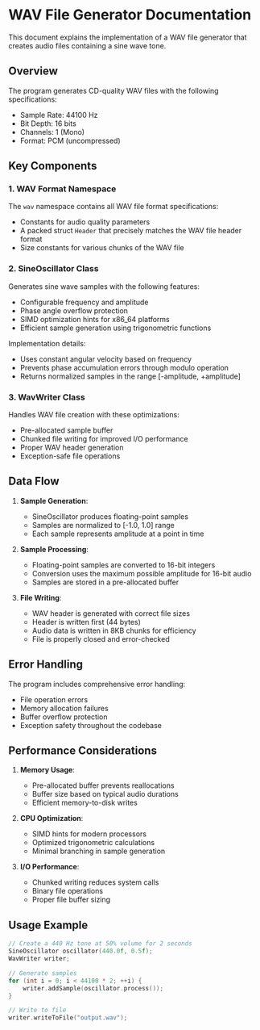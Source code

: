 # WAV File Generator Documentation

This document explains the implementation of a WAV file generator that creates audio files containing a sine wave tone.

## Overview

The program generates CD-quality WAV files with the following specifications:
- Sample Rate: 44100 Hz
- Bit Depth: 16 bits
- Channels: 1 (Mono)
- Format: PCM (uncompressed)

## Key Components

### 1. WAV Format Namespace

The `wav` namespace contains all WAV file format specifications:
- Constants for audio quality parameters
- A packed struct `Header` that precisely matches the WAV file header format
- Size constants for various chunks of the WAV file

### 2. SineOscillator Class

Generates sine wave samples with the following features:
- Configurable frequency and amplitude
- Phase angle overflow protection
- SIMD optimization hints for x86_64 platforms
- Efficient sample generation using trigonometric functions

Implementation details:
- Uses constant angular velocity based on frequency
- Prevents phase accumulation errors through modulo operation
- Returns normalized samples in the range [-amplitude, +amplitude]

### 3. WavWriter Class

Handles WAV file creation with these optimizations:
- Pre-allocated sample buffer
- Chunked file writing for improved I/O performance
- Proper WAV header generation
- Exception-safe file operations

## Data Flow

1. **Sample Generation**:
    - SineOscillator produces floating-point samples
    - Samples are normalized to [-1.0, 1.0] range
    - Each sample represents amplitude at a point in time

2. **Sample Processing**:
    - Floating-point samples are converted to 16-bit integers
    - Conversion uses the maximum possible amplitude for 16-bit audio
    - Samples are stored in a pre-allocated buffer

3. **File Writing**:
    - WAV header is generated with correct file sizes
    - Header is written first (44 bytes)
    - Audio data is written in 8KB chunks for efficiency
    - File is properly closed and error-checked

## Error Handling

The program includes comprehensive error handling:
- File operation errors
- Memory allocation failures
- Buffer overflow protection
- Exception safety throughout the codebase

## Performance Considerations

1. **Memory Usage**:
    - Pre-allocated buffer prevents reallocations
    - Buffer size based on typical audio durations
    - Efficient memory-to-disk writes

2. **CPU Optimization**:
    - SIMD hints for modern processors
    - Optimized trigonometric calculations
    - Minimal branching in sample generation

3. **I/O Performance**:
    - Chunked writing reduces system calls
    - Binary file operations
    - Proper file buffer sizing

## Usage Example

```cpp
// Create a 440 Hz tone at 50% volume for 2 seconds
SineOscillator oscillator(440.0f, 0.5f);
WavWriter writer;

// Generate samples
for (int i = 0; i < 44100 * 2; ++i) {
    writer.addSample(oscillator.process());
}

// Write to file
writer.writeToFile("output.wav");
```